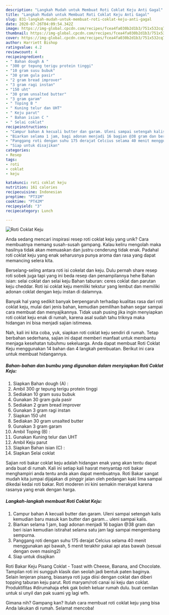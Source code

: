 ```yaml
---
description: "Langkah Mudah untuk Membuat Roti Coklat Keju Anti Gagal"
title: "Langkah Mudah untuk Membuat Roti Coklat Keju Anti Gagal"
slug: 831-langkah-mudah-untuk-membuat-roti-coklat-keju-anti-gagal
date: 2020-07-26T04:09:54.342Z
image: https://img-global.cpcdn.com/recipes/fcea4fa030b2d1b3/751x532cq70/roti-coklat-keju-foto-resep-utama.jpg
thumbnail: https://img-global.cpcdn.com/recipes/fcea4fa030b2d1b3/751x532cq70/roti-coklat-keju-foto-resep-utama.jpg
cover: https://img-global.cpcdn.com/recipes/fcea4fa030b2d1b3/751x532cq70/roti-coklat-keju-foto-resep-utama.jpg
author: Harriett Bishop
ratingvalue: 4.2
reviewcount: 4
recipeingredient:
- " Bahan dough A "
- "300 gr tepung terigu protein tinggi"
- "10 gram susu bubuk"
- "30 gram gula pasir"
- "2 gram bread improver"
- "3 gram ragi instan"
- "150 uht"
- "30 gram unsalted butter"
- "3 gram garam"
- " Toping B "
- " Kuning telur dan UHT"
- " Keju parut"
- " Bahan isian C "
- " Selai coklat"
recipeinstructions:
- "Campur bahan A kecuali butter dan garam. Uleni sampai setengah kalis kemudian baru masuk kan butter dan garam... uleni sampai kalis."
- "Biarkan selama 1 jam, bagi adonan menjadi 16 bagian @38 gram dan beri isian kemudian istirahat selama satu jam lagi sampai mengembang sempurna."
- "Panggang roti dengan suhu 175 derajat Celcius selama 40 menit menggunakan api bawah, 5 menit terakhir pakai api atas bawah (sesuai dengan oven masing2)"
- "Siap untuk disajikan"
categories:
- Resep
tags:
- roti
- coklat
- keju

katakunci: roti coklat keju 
nutrition: 161 calories
recipecuisine: Indonesian
preptime: "PT31M"
cooktime: "PT42M"
recipeyield: "3"
recipecategory: Lunch

---
```



![Roti Coklat Keju](https://img-global.cpcdn.com/recipes/fcea4fa030b2d1b3/751x532cq70/roti-coklat-keju-foto-resep-utama.jpg)

Anda sedang mencari inspirasi resep roti coklat keju yang unik? Cara membuatnya memang susah-susah gampang. Kalau keliru mengolah maka hasilnya tidak akan memuaskan dan justru cenderung tidak enak. Padahal roti coklat keju yang enak seharusnya punya aroma dan rasa yang dapat memancing selera kita.

Berselang-seling antara roti isi cokelat dan keju. Dulu pernah share resep roti sobek juga tapi yang ini beda resep dan penampilannya hehe Bahan isian: selai coklat dan selai keju Bahan taburan: ceres coklat dan parutan keju cheddar. Roti isi coklat keju memiliki tekstur yang lembut dan memiliki adonan coklat dengan keju instan di dalamnya.

Banyak hal yang sedikit banyak berpengaruh terhadap kualitas rasa dari roti coklat keju, mulai dari jenis bahan, kemudian pemilihan bahan segar sampai cara membuat dan menyajikannya. Tidak usah pusing jika ingin menyiapkan roti coklat keju enak di rumah, karena asal sudah tahu triknya maka hidangan ini bisa menjadi sajian istimewa.


Nah, kali ini kita coba, yuk, siapkan roti coklat keju sendiri di rumah. Tetap berbahan sederhana, sajian ini dapat memberi manfaat untuk membantu menjaga kesehatan tubuhmu sekeluarga. Anda dapat membuat Roti Coklat Keju menggunakan 14 bahan dan 4 langkah pembuatan. Berikut ini cara untuk membuat hidangannya.

<!--inarticleads1-->

##### Bahan-bahan dan bumbu yang digunakan dalam menyiapkan Roti Coklat Keju:

1. Siapkan  Bahan dough (A) :
1. Ambil 300 gr tepung terigu protein tinggi
1. Sediakan 10 gram susu bubuk
1. Gunakan 30 gram gula pasir
1. Sediakan 2 gram bread improver
1. Gunakan 3 gram ragi instan
1. Siapkan 150 uht
1. Sediakan 30 gram unsalted butter
1. Gunakan 3 gram garam
1. Ambil  Toping (B) :
1. Gunakan  Kuning telur dan UHT
1. Ambil  Keju parut
1. Siapkan  Bahan isian (C) :
1. Siapkan  Selai coklat


Sajian roti bakar coklat keju adalah hidangan enak yang akan tentu dapat anda buat di rumah. Kali ini setiap kali hasrat menyantap roti bakar menghampiri anda tentu anda akan dapat membuatnya. Roti Bakar sangat mudah kita jumpai dijajakan di pinggir jalan oleh pedangan kaki lima sampai dikedai kedai roti bakar. Roti moderen ini kini semakin merakyat karena rasanya yang enak dengan harga. 

<!--inarticleads2-->

##### Langkah-langkah membuat Roti Coklat Keju:

1. Campur bahan A kecuali butter dan garam. Uleni sampai setengah kalis kemudian baru masuk kan butter dan garam... uleni sampai kalis.
1. Biarkan selama 1 jam, bagi adonan menjadi 16 bagian @38 gram dan beri isian kemudian istirahat selama satu jam lagi sampai mengembang sempurna.
1. Panggang roti dengan suhu 175 derajat Celcius selama 40 menit menggunakan api bawah, 5 menit terakhir pakai api atas bawah (sesuai dengan oven masing2)
1. Siap untuk disajikan


Roti Bakar Keju Pisang Coklat - Toast with Cheese, Banana, and Chocolate. Tampilan roti ini sungguh klasik dan seolah jadi bentuk paten baginya. Selain lenjeran pisang, biasanya roti juga diisi dengan coklat dan diberi topping taburan keju parut. Roti maryam/roti canai isi keju dan coklat. Produktifitas #dirumahaja efek gak boleh keluar rumah dulu. buat cemilan untuk si unyil dan pak suami yg lagi wfh. 

Gimana nih? Gampang kan? Itulah cara membuat roti coklat keju yang bisa Anda lakukan di rumah. Selamat mencoba!

